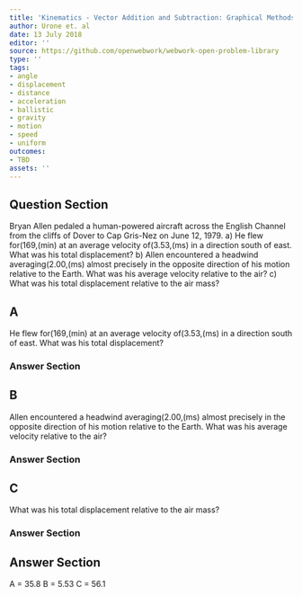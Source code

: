 ```yaml
---
title: 'Kinematics - Vector Addition and Subtraction: Graphical Methods'
author: Urone et. al
date: 13 July 2018
editor: ''
source: https://github.com/openwebwork/webwork-open-problem-library
type: ''
tags:
- angle
- displacement
- distance
- acceleration
- ballistic
- gravity
- motion
- speed
- uniform
outcomes:
- TBD
assets: ''
---
```


## Question Section 

Bryan Allen pedaled a human-powered aircraft across the English Channel from the cliffs of Dover to Cap Gris-Nez on June 12, 1979.
a) He flew for(169,(min) at an average velocity of(3.53,(ms) in a direction south of east. What was his total displacement?
b) Allen encountered a headwind averaging(2.00,(ms) almost precisely in the opposite direction of his motion relative to the Earth. What was his average velocity relative to the air?
c) What was his total displacement relative to the air mass?
## A
He flew for(169,(min) at an average velocity of(3.53,(ms) in a direction south of east. What was his total displacement?
### Answer Section
## B
Allen encountered a headwind averaging(2.00,(ms) almost precisely in the opposite direction of his motion relative to the Earth. What was his average velocity relative to the air?
### Answer Section
## C
What was his total displacement relative to the air mass?
### Answer Section


## Answer Section

A = 35.8
B = 5.53
C = 56.1